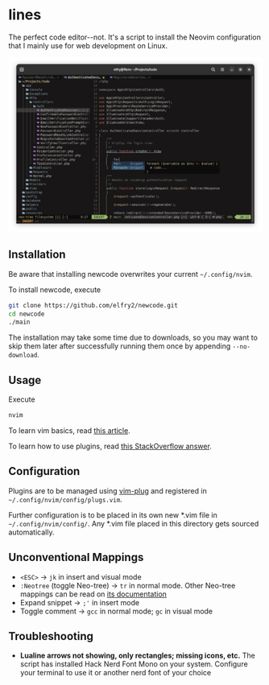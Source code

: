 # lines
The perfect code editor--not. It's a script to install the Neovim configuration that I mainly use for web development on Linux.

![A screenshot of the latest version](screenshots/Screenshot%20from%202024-02-20%2018-55-28.png "A screenshot of the latest version")

## Installation
Be aware that installing newcode overwrites your current ```~/.config/nvim```.

To install newcode, execute 
```bash
git clone https://github.com/elfry2/newcode.git
cd newcode
./main
```
The installation may take some time due to downloads, so you may want to skip them later after successfully running them once by appending ```--no-download```.

## Usage
Execute
```bash
nvim
```

To learn vim basics, read [this article](https://www.linuxfoundation.org/blog/blog/classic-sysadmin-vim-101-a-beginners-guide-to-vim).

To learn how to use plugins, read [this StackOverflow answer](https://stackoverflow.com/a/55846872).

## Configuration
Plugins are to be managed using [vim-plug](https://github.com/junegunn/vim-plug) and registered in ```~/.config/nvim/config/plugs.vim```.

Further configuration is to be placed in its own new *.vim file in ```~/.config/nvim/config/```. Any *.vim file placed in this directory gets sourced automatically.

## Unconventional Mappings 
- ```<ESC>``` -> ```jk``` in insert and visual mode
- ```:Neotree``` (toggle Neo-tree) -> ```tr``` in normal mode. Other Neo-tree mappings can be read on [its documentation](https://github.com/nvim-neo-tree/neo-tree.nvim/blob/main/doc/neo-tree.txt)
- Expand snippet -> ```;'``` in insert mode
- Toggle comment -> ```gcc``` in normal mode; ```gc``` in visual mode

## Troubleshooting
- **Lualine arrows not showing, only rectangles; missing icons, etc.** The script has installed Hack Nerd Font Mono on your system. Configure your terminal to use it or another nerd font of your choice
